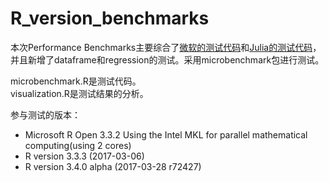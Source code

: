 # R_version_benchmarks

本次Performance Benchmarks主要综合了[微软的测试代码](https://github.com/andrie/version.compare)和[Julia的测试代码](https://github.com/JuliaLang/julia/blob/master/test/perf/micro/perf.R)，并且新增了dataframe和regression的测试。采用microbenchmark包进行测试。

microbenchmark.R是测试代码。  
visualization.R是测试结果的分析。

参与测试的版本：
- Microsoft R Open 3.3.2 Using the Intel MKL for parallel mathematical computing(using 2 cores)
- R version 3.3.3 (2017-03-06) 
- R version 3.4.0 alpha (2017-03-28 r72427)
